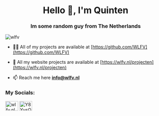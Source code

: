 <h1 align="center">Hello 👋, I'm Quinten</h1>
<h3 align="center">Im some random guy from The Netherlands</h3>

<p align="left"> <img src="https://komarev.com/ghpvc/?username=wlfv&label=Profile%20views&color=0e75b6&style=flat" alt="wlfv" /> </p>

- 👨‍💻 All of my projects are available at [https://github.com/WLFV](https://github.com/WLFV)

- 📝 All my website projects are available at [https://wlfv.nl/projecten](https://wlfv.nl/projecten)

- 📫 Reach me here **info@wlfv.nl**

<h3 align="left">My Socials:</h3>
<p align="left">
<a href="https://instagram.com/wlfv.nl" target="blank"><img align="center" src="https://raw.githubusercontent.com/rahuldkjain/github-profile-readme-generator/master/src/images/icons/Social/instagram.svg" alt="wlfv.nl" height="30" width="40" /></a>
<a href="https://discord.gg/Y8YysQt5QP" target="blank"><img align="center" src="https://raw.githubusercontent.com/rahuldkjain/github-profile-readme-generator/master/src/images/icons/Social/discord.svg" alt="Y8YysQt5QP" height="30" width="40" /></a>
</p>
